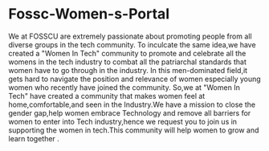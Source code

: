 # Fossc-Women-s-Portal


We at FOSSCU are extremely passionate about promoting people from all diverse groups in the tech community. To inculcate the same idea,we have created a "Women In Tech" community to promote and celebrate all the womens in the tech industry to combat all the patriarchal standards that women have to go through in the industry. In this men-dominated field,it gets hard to navigate the position and relevance of women especially young women who recently have joined the community. So,we at "Women In Tech" have created a community that makes women feel at home,comfortable,and seen in the Industry.We have a mission to close the gender gap,help women embrace Technology and remove all barriers for women to enter into Tech industry,hence we request you to join us in supporting the women in tech.This community will help women to grow and learn together .

